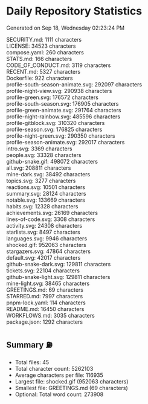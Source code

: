 # Daily Repository Statistics
Generated on Sep 18, Wednesday 02:23:24 PM  

SECURITY.md: 1111 characters  
LICENSE: 34523 characters  
compose.yaml: 260 characters  
STATS.md: 166 characters  
CODE_OF_CONDUCT.md: 3119 characters  
RECENT.md: 5327 characters  
Dockerfile: 922 characters  
profile-south-season-animate.svg: 292097 characters  
profile-night-view.svg: 290938 characters  
profile-green.svg: 176572 characters  
profile-south-season.svg: 176905 characters  
profile-green-animate.svg: 291764 characters  
profile-night-rainbow.svg: 485596 characters  
profile-gitblock.svg: 310320 characters  
profile-season.svg: 176825 characters  
profile-night-green.svg: 290350 characters  
profile-season-animate.svg: 292017 characters  
intro.svg: 3369 characters  
people.svg: 33328 characters  
github-snake.gif: 498072 characters  
all.svg: 208811 characters  
mine-dark.svg: 38492 characters  
topics.svg: 3277 characters  
reactions.svg: 10501 characters  
summary.svg: 28124 characters  
notable.svg: 133669 characters  
habits.svg: 12328 characters  
achievements.svg: 26169 characters  
lines-of-code.svg: 3308 characters  
activity.svg: 24308 characters  
starlists.svg: 8497 characters  
languages.svg: 9946 characters  
shocked.gif: 952063 characters  
stargazers.svg: 47864 characters  
default.svg: 42017 characters  
github-snake-dark.svg: 129811 characters  
tickets.svg: 22104 characters  
github-snake-light.svg: 129811 characters  
mine-light.svg: 38465 characters  
GREETINGS.md: 69 characters  
STARRED.md: 7997 characters  
pnpm-lock.yaml: 114 characters  
README.md: 16450 characters  
WORKFLOWS.md: 3035 characters  
package.json: 1292 characters  

## Summary ⛽  
- Total files: 45  
- Total character count: 5262103  
- Average characters per file: 116935  
- Largest file: shocked.gif (952063 characters)  
- Smallest file: GREETINGS.md (69 characters)  
- Optional: Total word count: 273908  
